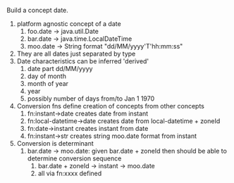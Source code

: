 Build a concept date.
1. platform agnostic concept of a date
   1. foo.date -> java.util.Date
   2. bar.date -> java.time.LocalDateTime
   3. moo.date -> String format "dd/MM/yyyy'T'hh:mm:ss"
2. They are all dates just separated by type
3. Date characteristics can be inferred 'derived'
   1. date part dd/MM/yyyy
   2. day of month
   3. month of year
   4. year
   5. possibly number of days from/to Jan 1 1970
4. Conversion fns define creation of concepts from other concepts
   1. fn:instant->date creates date from instant
   2. fn:local-datetime->date creates date from local-datetime + zoneId
   3. fn:date->instant creates instant from date
   4. fn:instant->str creates string moo.date format from instant
5. Conversion is determinant
   1. bar.date -> moo.date: given bar.date + zoneId then should be able to determine conversion sequence
      1. bar.date + zoneId -> instant -> moo.date
      2. all via fn:xxxx defined
